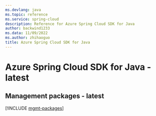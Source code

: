 ```yaml
---
ms.devlang: java
ms.topic: reference
ms.service: spring-cloud
description: Reference for Azure Spring Cloud SDK for Java
author: backwind1233
ms.data: 11/09/2022
ms.author: zhihaoguo
title: Azure Spring Cloud SDK for Java
---
```

# Azure Spring Cloud SDK for Java - latest

## Management packages - latest
[!INCLUDE [mgmt-packages](spring-cloud-mgmt-index.md)]